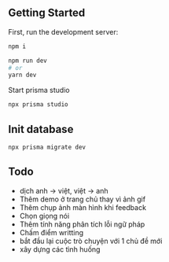 ## Getting Started

First, run the development server:

```bash
npm i

npm run dev
# or
yarn dev
```

Start prisma studio
```bash
npx prisma studio
```

## Init database
```bash
npx prisma migrate dev
```

## Todo
- dịch anh -> việt, việt -> anh
- Thêm demo ở trang chủ thay vì ảnh gif
- Thêm chụp ảnh màn hình khi feedback
- Chọn giọng nói
- Thêm tính năng phân tích lỗi ngữ pháp
- Chấm điểm writting
- bắt đầu lại cuộc trò chuyện với 1 chủ đề mới
- xây dựng các tình huống